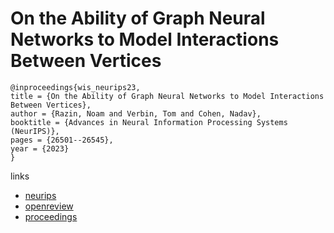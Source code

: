 # On the Ability of Graph Neural Networks to Model Interactions Between Vertices

```
@inproceedings{wis_neurips23,
title = {On the Ability of Graph Neural Networks to Model Interactions Between Vertices},
author = {Razin, Noam and Verbin, Tom and Cohen, Nadav},
booktitle = {Advances in Neural Information Processing Systems (NeurIPS)},
pages = {26501--26545},
year = {2023}
}
```

links
- [neurips](https://nips.cc/Conferences/2023/Schedule?showEvent=71172)
- [openreview](https://openreview.net/forum?id=ayZpFoAu5c)
- [proceedings](https://papers.nips.cc//paper_files/paper/2023/hash/543ec10715d964122ab7cb15f648772b-Abstract-Conference.html)
